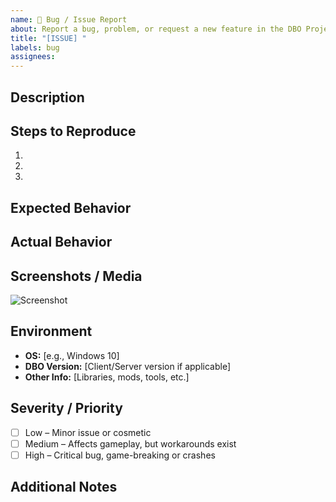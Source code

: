 ```yaml
---
name: 🐞 Bug / Issue Report
about: Report a bug, problem, or request a new feature in the DBO Project
title: "[ISSUE] "
labels: bug
assignees: 
---
```


## Description
<!-- A clear and concise description of the issue or feature request -->

## Steps to Reproduce
<!-- Step-by-step instructions to reproduce the bug or issue -->
1. 
2. 
3. 

## Expected Behavior
<!-- What you expected to happen -->

## Actual Behavior
<!-- What actually happened -->

## Screenshots / Media
<!-- Optional: Add screenshots, videos, or logs to help explain the issue -->
![Screenshot](assets/screenshots/example.png)

## Environment
- **OS:** [e.g., Windows 10]
- **DBO Version:** [Client/Server version if applicable]
- **Other Info:** [Libraries, mods, tools, etc.]

## Severity / Priority
- [ ] Low – Minor issue or cosmetic
- [ ] Medium – Affects gameplay, but workarounds exist
- [ ] High – Critical bug, game-breaking or crashes

## Additional Notes
<!-- Any other context, ideas, or comments -->
